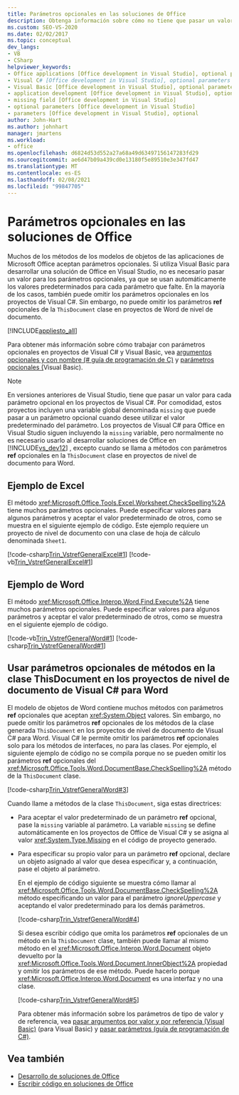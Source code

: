 ```yaml
---
title: Parámetros opcionales en las soluciones de Office
description: Obtenga información sobre cómo no tiene que pasar un valor para los parámetros opcionales, ya que los valores predeterminados se usan automáticamente para cada parámetro que falta.
ms.custom: SEO-VS-2020
ms.date: 02/02/2017
ms.topic: conceptual
dev_langs:
- VB
- CSharp
helpviewer_keywords:
- Office applications [Office development in Visual Studio], optional parameters
- Visual C# [Office development in Visual Studio], optional parameters
- Visual Basic [Office development in Visual Studio], optional parameters
- application development [Office development in Visual Studio], optional parameters
- missing field [Office development in Visual Studio]
- optional parameters [Office development in Visual Studio]
- parameters [Office development in Visual Studio], optional
author: John-Hart
ms.author: johnhart
manager: jmartens
ms.workload:
- office
ms.openlocfilehash: d6824d53d552a27a68a49d63497156147283fd29
ms.sourcegitcommit: ae6d47b09a439cd0e13180f5e89510e3e347fd47
ms.translationtype: MT
ms.contentlocale: es-ES
ms.lasthandoff: 02/08/2021
ms.locfileid: "99847705"
---
```

# <a name="optional-parameters-in-office-solutions"></a>Parámetros opcionales en las soluciones de Office
  Muchos de los métodos de los modelos de objetos de las aplicaciones de Microsoft Office aceptan parámetros opcionales. Si utiliza Visual Basic para desarrollar una solución de Office en Visual Studio, no es necesario pasar un valor para los parámetros opcionales, ya que se usan automáticamente los valores predeterminados para cada parámetro que falte. En la mayoría de los casos, también puede omitir los parámetros opcionales en los proyectos de Visual C#. Sin embargo, no puede omitir los parámetros **ref** opcionales de la `ThisDocument` clase en proyectos de Word de nivel de documento.

 [!INCLUDE[appliesto_all](../vsto/includes/appliesto-all-md.md)]

 Para obtener más información sobre cómo trabajar con parámetros opcionales en proyectos de Visual C# y Visual Basic, vea [argumentos opcionales y con nombre &#40;&#35; guía de programación de C&#41;](/dotnet/csharp/programming-guide/classes-and-structs/named-and-optional-arguments) y [parámetros opcionales &#40;](/dotnet/visual-basic/programming-guide/language-features/procedures/optional-parameters)Visual Basic&#41;.

> [!NOTE]
> En versiones anteriores de Visual Studio, tiene que pasar un valor para cada parámetro opcional en los proyectos de Visual C#. Por comodidad, estos proyectos incluyen una variable global denominada `missing` que puede pasar a un parámetro opcional cuando desee utilizar el valor predeterminado del parámetro. Los proyectos de Visual C# para Office en Visual Studio siguen incluyendo la `missing` variable, pero normalmente no es necesario usarlo al desarrollar soluciones de Office en [!INCLUDE[vs_dev12](../vsto/includes/vs-dev12-md.md)] , excepto cuando se llama a métodos con parámetros **ref** opcionales en la `ThisDocument` clase en proyectos de nivel de documento para Word.

## <a name="example-in-excel"></a>Ejemplo de Excel
 El método <xref:Microsoft.Office.Tools.Excel.Worksheet.CheckSpelling%2A> tiene muchos parámetros opcionales. Puede especificar valores para algunos parámetros y aceptar el valor predeterminado de otros, como se muestra en el siguiente ejemplo de código. Este ejemplo requiere un proyecto de nivel de documento con una clase de hoja de cálculo denominada `Sheet1`.

 [!code-csharp[Trin_VstrefGeneralExcel#1](../vsto/codesnippet/CSharp/excelworkbook1/Sheet1.cs#1)]
 [!code-vb[Trin_VstrefGeneralExcel#1](../vsto/codesnippet/VisualBasic/excelworkbook1/Sheet1.vb#1)]

## <a name="example-in-word"></a>Ejemplo de Word
 El método <xref:Microsoft.Office.Interop.Word.Find.Execute%2A> tiene muchos parámetros opcionales. Puede especificar valores para algunos parámetros y aceptar el valor predeterminado de otros, como se muestra en el siguiente ejemplo de código.

 [!code-vb[Trin_VstrefGeneralWord#1](../vsto/codesnippet/VisualBasic/worddocument1/ThisDocument.vb#1)]
 [!code-csharp[Trin_VstrefGeneralWord#1](../vsto/codesnippet/CSharp/worddocument1/ThisDocument.cs#1)]

## <a name="use-optional-parameters-of-methods-in-the-thisdocument-class-in-visual-c-document-level-projects-for-word"></a>Usar parámetros opcionales de métodos en la clase ThisDocument en los proyectos de nivel de documento de Visual C# para Word
 El modelo de objetos de Word contiene muchos métodos con parámetros **ref** opcionales que aceptan <xref:System.Object> valores. Sin embargo, no puede omitir los parámetros **ref** opcionales de los métodos de la clase generada `ThisDocument` en los proyectos de nivel de documento de Visual C# para Word. Visual C# le permite omitir los parámetros **ref** opcionales solo para los métodos de interfaces, no para las clases. Por ejemplo, el siguiente ejemplo de código no se compila porque no se pueden omitir los parámetros **ref** opcionales del <xref:Microsoft.Office.Tools.Word.DocumentBase.CheckSpelling%2A> método de la `ThisDocument` clase.

 [!code-csharp[Trin_VstrefGeneralWord#3](../vsto/codesnippet/CSharp/worddocument1/ThisDocument.cs#3)]

 Cuando llame a métodos de la clase `ThisDocument`, siga estas directrices:

- Para aceptar el valor predeterminado de un parámetro **ref** opcional, pase la `missing` variable al parámetro. La variable `missing` se define automáticamente en los proyectos de Office de Visual C# y se asigna al valor <xref:System.Type.Missing> en el código de proyecto generado.

- Para especificar su propio valor para un parámetro **ref** opcional, declare un objeto asignado al valor que desea especificar y, a continuación, pase el objeto al parámetro.

  En el ejemplo de código siguiente se muestra cómo llamar al <xref:Microsoft.Office.Tools.Word.DocumentBase.CheckSpelling%2A> método especificando un valor para el parámetro *ignoreUppercase* y aceptando el valor predeterminado para los demás parámetros.

  [!code-csharp[Trin_VstrefGeneralWord#4](../vsto/codesnippet/CSharp/worddocument1/ThisDocument.cs#4)]

  Si desea escribir código que omita los parámetros **ref** opcionales de un método en la `ThisDocument` clase, también puede llamar al mismo método en el <xref:Microsoft.Office.Interop.Word.Document> objeto devuelto por la <xref:Microsoft.Office.Tools.Word.Document.InnerObject%2A> propiedad y omitir los parámetros de ese método. Puede hacerlo porque <xref:Microsoft.Office.Interop.Word.Document> es una interfaz y no una clase.

  [!code-csharp[Trin_VstrefGeneralWord#5](../vsto/codesnippet/CSharp/worddocument1/ThisDocument.cs#5)]

  Para obtener más información sobre los parámetros de tipo de valor y de referencia, vea [pasar argumentos por valor y por referencia &#40;Visual Basic&#41;](/dotnet/visual-basic/programming-guide/language-features/procedures/passing-arguments-by-value-and-by-reference) (para Visual Basic) y [pasar parámetros &#40;guía de programación de C&#35;&#41;](/dotnet/csharp/programming-guide/classes-and-structs/passing-parameters).

## <a name="see-also"></a>Vea también
- [Desarrollo de soluciones de Office](../vsto/developing-office-solutions.md)
- [Escribir código en soluciones de Office](../vsto/writing-code-in-office-solutions.md)
